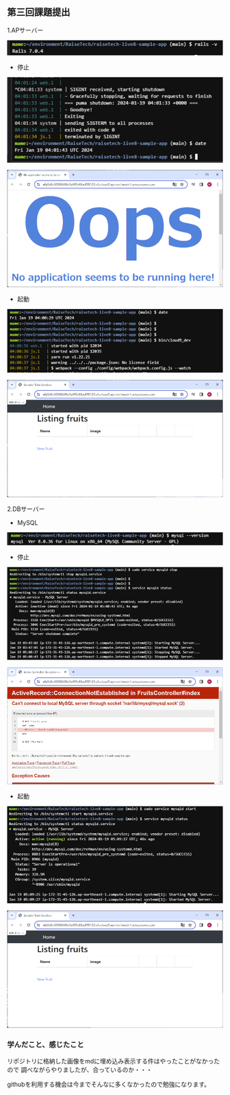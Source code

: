 ## 第三回課題提出

1.APサーバー

![image01](img/lecture03/img001.png)

- 停止

![image02](img/lecture03/img002.png)

![image03](img/lecture03/img003.png)

- 起動

![image04](img/lecture03/img004.png)

![image05](img/lecture03/img005.png)


2.DBサーバー

- MySQL

![image06](img/lecture03/img006.png)

- 停止

![image07](img/lecture03/img007.png)

![image08](img/lecture03/img008.png)

- 起動

![image09](img/lecture03/img009.png)

![image10](img/lecture03/img010.png)


### 学んだこと、感じたこと

リポジトリに格納した画像をmdに埋め込み表示する件はやったことがなかったので
調べながらやりましたが、合っているのか・・・

githubを利用する機会は今までそんなに多くなかったので勉強になります。